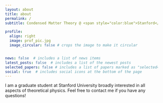 ```yaml
---
layout: about
title: about
permalink: /
subtitle: Condensed Matter Theory @ <span style="color:blue">Stanford</span>.

profile:
  align: right
  image: prof_pic.jpg
  image_circular: false # crops the image to make it circular


news: false  # includes a list of news items
latest_posts: false  # includes a list of the newest posts
selected_papers: false # includes a list of papers marked as "selected={true}"
social: true  # includes social icons at the bottom of the page
---
```


I am a graduate student at Stanford University broadly interested in all aspects of theoretical physics. Feel free to contact me if you have any questions!
